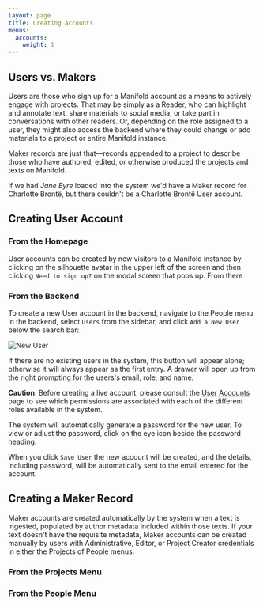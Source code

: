 ```yaml
---
layout: page
title: Creating Accounts
menus:
  accounts:
    weight: 1
---
```


## Users vs. Makers

Users are those who sign up for a Manifold account as a means to actively engage with projects. That may be simply as a Reader, who can highlight and annotate text, share materials to social media, or take part in conversations with other readers. Or, depending on the role assigned to a user, they might also access the backend where they could change or add materials to a project or entire Manifold instance.

Maker records are just that—records appended to a project to describe those who have authored, edited, or otherwise produced the projects and texts on Manifold.

If we had _Jane Eyre_ loaded into the system we'd have a Maker record for Charlotte Brontë, but there couldn't be a Charlotte Brontë User account.

## Creating User Account

### From the Homepage
User accounts can be created by new visitors to a Manifold instance by clicking on the silhouette avatar in the upper left of the screen and then clicking `Need to sign up?` on the modal screen that pops up. From there

### From the Backend
To create a new User account in the backend, navigate to the People menu in the backend, select `Users` from the sidebar, and click `Add a New User` below the search bar:

![New User](/docs/assets/projects/new-user.png)

If there are no existing users in the system, this button will appear alone; otherwise it will always appear as the first entry. A drawer will open up from the right prompting for the users's email, role, and name.

**Caution**. Before creating a live account, please consult the [User Accounts](users.html) page to see which permissions are associated with each of the different roles available in the system.

The system will automatically generate a password for the new user. To view or adjust the password, click on the eye icon beside the password heading.

When you click `Save User` the new account will be created, and the details, including password, will be automatically sent to the email entered for the account.


## Creating a Maker Record

Maker accounts are created automatically by the system when a text is ingested, populated by author metadata included within those texts. If your text doesn't have the requisite metadata, Maker accounts can be created manually by users with Administrative, Editor, or Project Creator credentials in either the Projects of People menus.

### From the Projects Menu


### From the People Menu
